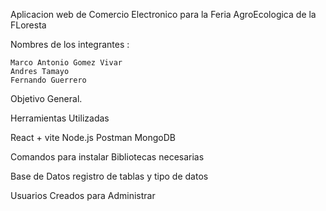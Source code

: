 Aplicacion web de Comercio Electronico para la Feria AgroEcologica de la FLoresta


Nombres de los integrantes : 

    Marco Antonio Gomez Vivar
    Andres Tamayo 
    Fernando Guerrero

Objetivo General.



Herramientas Utilizadas 

React + vite 
Node.js
Postman 
MongoDB

Comandos para instalar Bibliotecas necesarias



Base de Datos registro de tablas y tipo de datos

Usuarios Creados para Administrar